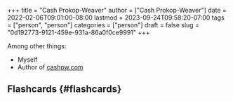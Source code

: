 +++
title = "Cash Prokop-Weaver"
author = ["Cash Prokop-Weaver"]
date = 2022-02-06T09:01:00-08:00
lastmod = 2023-09-24T09:58:20-07:00
tags = ["person", "person"]
categories = ["person"]
draft = false
slug = "0d192773-9121-459e-931a-86a0f0ce9991"
+++

Among other things:

-   Myself
-   Author of [cashpw.com](http://cashpw.com)


## Flashcards {#flashcards}

